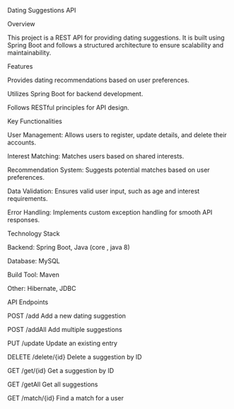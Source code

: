 Dating Suggestions API

Overview

This project is a REST API for providing dating suggestions. It is built using Spring Boot and follows a structured architecture to ensure scalability and maintainability.

Features

Provides dating recommendations based on user preferences.

Utilizes Spring Boot for backend development.

Follows RESTful principles for API design.

Key Functionalities

User Management: Allows users to register, update details, and delete their accounts.

Interest Matching: Matches users based on shared interests.

Recommendation System: Suggests potential matches based on user preferences.

Data Validation: Ensures valid user input, such as age and interest requirements.

Error Handling: Implements custom exception handling for smooth API responses.

Technology Stack

Backend: Spring Boot, Java (core , java 8)

Database: MySQL

Build Tool: Maven

Other: Hibernate, JDBC




API Endpoints

POST   /add   Add a new dating suggestion

POST  /addAll  Add multiple suggestions

PUT   /update   Update an existing entry

DELETE  /delete/{id}   Delete a suggestion by ID

GET  /get/{id}   Get a suggestion by ID

GET   /getAll  Get all suggestions

GET  /match/{id}   Find a match for a user
